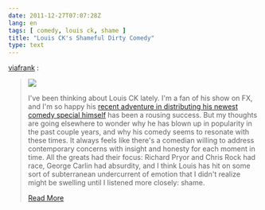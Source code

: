 ```yaml
---
date: 2011-12-27T07:07:28Z
lang: en
tags: [ comedy, louis ck, shame ]
title: "Louis CK's Shameful Dirty Comedy"
type: text
---
```


[viafrank](http://blog.frankchimero.com/post/14480225720) :

> ![](http://media.tumblr.com/tumblr_lwh673wB721qz5dkl.jpg)
>
> I've been thinking about Louis CK lately. I'm a fan of his show on FX,
> and I'm so happy his [recent adventure in distributing his newest
> comedy special himself](https://buy.louisck.net/) has been a rousing
> success. But my thoughts are going elsewhere to wonder why he has
> blown up in popularity in the past couple years, and why his comedy
> seems to resonate with these times. It always feels like there's a
> comedian willing to address contemporary concerns with insight and
> honesty for each moment in time. All the greats had their focus:
> Richard Pryor and Chris Rock had race, George Carlin had absurdity,
> and I think Louis has hit on some sort of subterranean undercurrent of
> emotion that I didn't realize might be swelling until I listened more
> closely: shame.
>
> [Read More](http://blog.frankchimero.com/post/14480225720)

